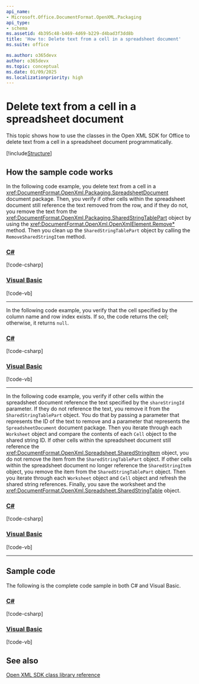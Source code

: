 ```yaml
---
api_name:
- Microsoft.Office.DocumentFormat.OpenXML.Packaging
api_type:
- schema
ms.assetid: 4b395c48-b469-4d69-b229-d4bad3f3dd8b
title: 'How to: Delete text from a cell in a spreadsheet document'
ms.suite: office

ms.author: o365devx
author: o365devx
ms.topic: conceptual
ms.date: 01/09/2025
ms.localizationpriority: high
---
```

# Delete text from a cell in a spreadsheet document

This topic shows how to use the classes in the Open XML SDK for
Office to delete text from a cell in a spreadsheet document
programmatically.

[!include[Structure](../includes/spreadsheet/structure.md)]

## How the sample code works

In the following code example, you delete text from a cell in a <xref:DocumentFormat.OpenXml.Packaging.SpreadsheetDocument> document package. Then, you verify if other cells within the spreadsheet document still reference the text removed from the row, and if they do not, you remove the text from the <xref:DocumentFormat.OpenXml.Packaging.SharedStringTablePart> object by using the <xref:DocumentFormat.OpenXml.OpenXmlElement.Remove*> method. Then you clean up the `SharedStringTablePart` object by calling the `RemoveSharedStringItem` method.

### [C#](#tab/cs-1)
[!code-csharp[](../../samples/spreadsheet/delete_text_from_a_cell/cs/Program.cs#snippet1)]
### [Visual Basic](#tab/vb-1)
[!code-vb[](../../samples/spreadsheet/delete_text_from_a_cell/vb/Program.vb#snippet1)]
***


In the following code example, you verify that the cell specified by the column name and row index exists. If so, the code returns the cell; otherwise, it returns `null`.

### [C#](#tab/cs-2)
[!code-csharp[](../../samples/spreadsheet/delete_text_from_a_cell/cs/Program.cs#snippet2)]
### [Visual Basic](#tab/vb-2)
[!code-vb[](../../samples/spreadsheet/delete_text_from_a_cell/vb/Program.vb#snippet2)]
***


In the following code example, you verify if other cells within the
spreadsheet document reference the text specified by the `shareStringId` parameter. If they do not reference
the text, you remove it from the `SharedStringTablePart` object. You do that by
passing a parameter that represents the ID of the text to remove and a
parameter that represents the `SpreadsheetDocument` document package. Then you
iterate through each `Worksheet` object and
compare the contents of each `Cell` object to
the shared string ID. If other cells within the spreadsheet document
still reference the <xref:DocumentFormat.OpenXml.Spreadsheet.SharedStringItem> object, you do not remove
the item from the `SharedStringTablePart`
object. If other cells within the spreadsheet document no longer
reference the `SharedStringItem` object, you
remove the item from the `SharedStringTablePart` object. Then you iterate
through each `Worksheet` object and `Cell` object and refresh the shared string
references. Finally, you save the worksheet and the <xref:DocumentFormat.OpenXml.Spreadsheet.SharedStringTable> object.

### [C#](#tab/cs-3)
[!code-csharp[](../../samples/spreadsheet/delete_text_from_a_cell/cs/Program.cs#snippet3)]
### [Visual Basic](#tab/vb-3)
[!code-vb[](../../samples/spreadsheet/delete_text_from_a_cell/vb/Program.vb#snippet3)]
***


## Sample code

The following is the complete code sample in both C\# and Visual Basic.

### [C#](#tab/cs)
[!code-csharp[](../../samples/spreadsheet/delete_text_from_a_cell/cs/Program.cs#snippet0)]

### [Visual Basic](#tab/vb)
[!code-vb[](../../samples/spreadsheet/delete_text_from_a_cell/vb/Program.vb#snippet0)]

## See also

[Open XML SDK class library reference](/office/open-xml/open-xml-sdk)
